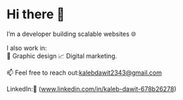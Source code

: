  # Hi there 👋 

I’m a developer building scalable websites 🌐   
 
I also work in:   
🎨 Graphic design
📈 Digital marketing.
  
📫 Feel free to reach out:[kalebdawit2343@gmail.com](mailto:kalebdawit2343@gmail.com)  

LinkedIn:🔗 (www.linkedin.com/in/kaleb-dawit-678b26278)
